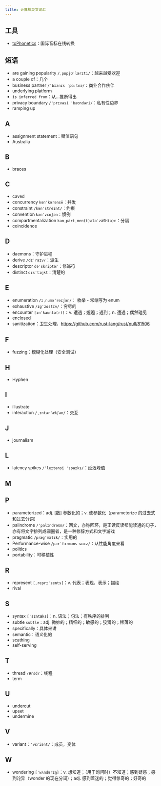 ```yaml
---
title: 计算机英文词汇
---
```


## 工具

- [toPhonetics](https://tophonetics.com/zh/)：国际音标在线转换

## 短语

- are gaining popularity `/ˌpɒpjʊˈlærɪti/`：越来越受欢迎
- a couple of：几个
- business partner `/ˈbɪznɪs ˈpɑːtnə/`：商业合作伙伴
- underlying platform
- `is inferred from`：从...推断得出
- privacy boundary `/ˈprɪvəsi ˈbaʊndəri/`：私有性边界
- ramping up

## A

- assignment statement：赋值语句
- Australia

## B

- braces

## C

- caved
- concurrency `kənˈkərənsē`：并发
- constraint `/kənˈstreɪnt/`：约束
- convention `kənˈvɛnʃən`：惯例
- compartmentalization `kəmˌpärtˌmen(t)ələˈzāSH(ə)n`：分隔
- coincidence

## D

- daemons：守护进程
- derive `/dɪˈraɪv/`：派生
- descriptor `dəˈskriptər`：修饰符
- distinct `dɪsˈtɪŋkt`：清楚的

## E

- enumeration `/ɪˌnuməˈreɪʃən/`： 枚举 - 常缩写为 enum
- exhaustive `/ɪgˈzɑstɪv/`：穷尽的
- encounter `[ɪnˈkaʊntə(r)]`：v. 遭遇；邂逅；遇到；n. 遭遇；偶然碰见
- enclosed
- sanitization：卫生处理，https://github.com/rust-lang/rust/pull/81506

## F

- fuzzing：模糊化处理（安全测试）

## H

- Hyphen

## I

- illustrate
- interaction `/ˌɪntərˈækʃən/`：交互

## J

- journalism

## L

- latency spikes `/ˈleɪtənsi 'spaɪks/`：延迟峰值

## M

## P

- parameterized：adj. [数] 参数化的；v. 使参数化（parameterize 的过去式和过去分词）
- palindrome `/ˈpalɪndrəʊm/`：回文，亦称回环，是正读反读都能读通的句子，亦有将文字排列成圆圈者，是一种修辞方式和文字游戏
- pragmatic `/prægˈmætɪk/`：实用的
- Performance-wise `/pərˈfɔrməns-waɪz/`：从性能角度来看
- politics
- portability：可移植性

## R

- represent `[ˌreprɪˈzents]`：v. 代表；表现，表示；描绘
- rival

## S

- syntax `[ˈsɪntæks]`：n. 语法；句法；有秩序的排列
- subtle `subtle`：adj. 微妙的；精细的；敏感的；狡猾的；稀薄的
- specifically：具体来讲
- semantic：语义化的
- scathing
- self-serving

## T

- thread `/θrɛd/`：线程
- term

## U

- undercut
- upset
- undermine

## V

- variant：`ˈvɛriənt/`：成员，变体

## W

- wondering `[ˈwʌndərɪŋ]`：v. 想知道；（用于询问时）不知道；感到疑惑；感到诧异（wonder 的现在分词）；adj. 感到着迷的；觉得惊奇的；好奇的
